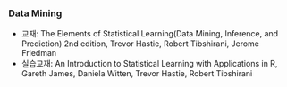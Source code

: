 ### Data Mining
- 교재: The Elements of Statistical Learning(Data Mining, Inference, and Prediction) 2nd edition, Trevor Hastie, Robert Tibshirani, Jerome Friedman
- 실습교재: An Introduction to Statistical Learning with Applications in R, Gareth James, Daniela Witten, Trevor Hastie, Robert Tibshirani
